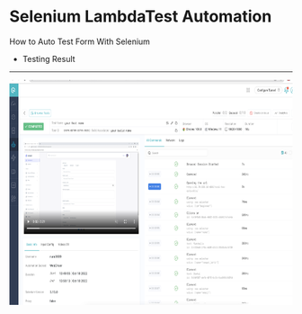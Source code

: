# Selenium LambdaTest Automation
How to Auto Test Form With Selenium

- Testing Result
------------------------
<img src="https://raw.githubusercontent.com/nurchulis/selenium-qa-auto/master/Documentation/lambdatest_log.png" width="1000" height="400">
